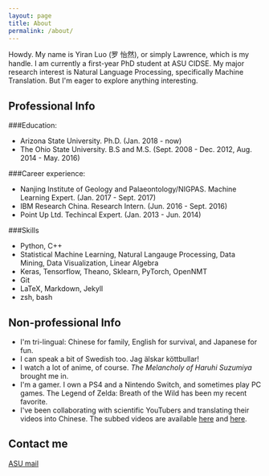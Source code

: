 ```yaml
---
layout: page
title: About
permalink: /about/
---
```


Howdy. My name is Yiran Luo (罗 怡然), or simply Lawrence, which is my handle. I am currently a first-year PhD student at ASU CIDSE. My major research interest is Natural Language Processing, specifically Machine Translation. But I'm eager to explore anything interesting. 

## Professional Info

###Education: 
* Arizona State University. Ph.D. (Jan. 2018 - now)
* The Ohio State University. B.S and M.S. (Sept. 2008 - Dec. 2012, Aug. 2014 - May. 2016)

###Career experience: 
* Nanjing Institute of Geology and Palaeontology/NIGPAS. Machine Learning Expert. (Jan. 2017 - Sept. 2017)
* IBM Research China. Research Intern. (Jun. 2016 - Sept. 2016)
* Point Up Ltd. Techincal Expert. (Jan. 2013 - Jun. 2014)

###Skills
* Python, C++
* Statistical Machine Learning, Natural Langauge Processing, Data Mining, Data Visualization, Linear Algebra
* Keras, Tensorflow, Theano, Sklearn, PyTorch, OpenNMT
* Git
* LaTeX, Markdown, Jekyll
* zsh, bash

## Non-professional Info

* I'm tri-lingual: Chinese for family, English for survival, and Japanese for fun.
* I can speak a bit of Swedish too. Jag älskar köttbullar!
* I watch a lot of anime, of course. *The Melancholy of Haruhi Suzumiya* brought me in.
* I'm a gamer. I own a PS4 and a Nintendo Switch, and sometimes play PC games. The Legend of Zelda: Breath of the Wild has been my recent favorite.
* I've been collaborating with scientific YouTubers and translating their videos into Chinese. The subbed videos are available [here](https://space.bilibili.com/145716/) and [here](https://space.bilibili.com/88461692).

## Contact me

[ASU mail](mailto:yluo97@asu.edu)
